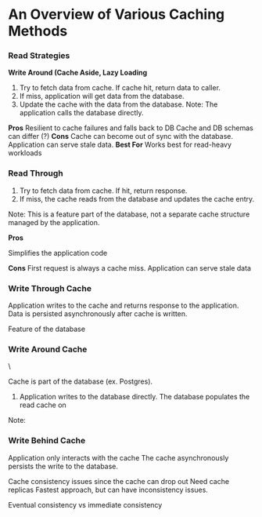 


# An Overview of Various Caching Methods

### Read Strategies

**Write Around (Cache Aside, Lazy Loading**
1. Try to fetch data from cache. If cache hit, return data to caller.
2. If miss, application will get data from the database.
3. Update the cache with the data from the database.
Note: The application calls the database directly.

**Pros**
Resilient to cache failures and falls back to DB
Cache and DB schemas can differ (?)
**Cons**
Cache can become out of sync with the database.
Application can serve stale data.
**Best For**
Works best for read-heavy workloads

### Read Through
1. Try to fetch data from cache. If hit, return response.
2. If miss, the cache reads from the database and updates the cache entry.

Note: This is a feature part of the database, not a separate cache structure managed by the application.

**Pros**

Simplifies the application code

**Cons**
First request is always a cache miss.
Application can serve stale data

### Write Through Cache


Application writes to the cache and returns response to the application.
Data is persisted asynchronously after cache is written.

Feature of the database

### Write Around Cache
\

Cache is part of the database (ex. Postgres).

1. Application writes to the database directly. The database populates the read cache on


Note: 

### Write Behind Cache
Application only interacts with the cache
The cache asynchronously persists the write to the database.

Cache consistency issues since the cache can drop out
Need cache replicas
Fastest approach, but can have inconsistency issues.

Eventual consistency vs immediate consistency
